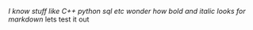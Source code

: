 _I know stuff like C++ python sql etc wonder how bold and italic looks for *markdown*_ lets test it out
